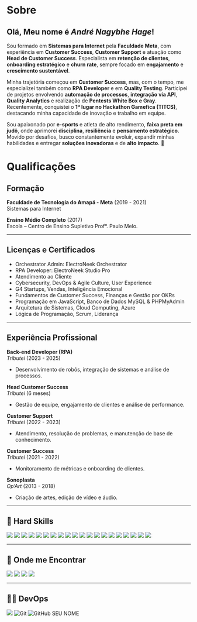# Sobre
## Olá, Meu nome é <strong> *André Nagybhe Hage*!</strong>
Sou formado em **Sistemas para Internet** pela **Faculdade Meta**, com experiência em **Customer Success**, **Customer Support** e atuação como **Head de Customer Success**. Especialista em **retenção de clientes**, **onboarding estratégico** e **churn rate**, sempre focado em **engajamento** e **crescimento sustentável**.

Minha trajetória começou em **Customer Success**, mas, com o tempo, me especializei também como **RPA Developer** e em **Quality Testing**. Participei de projetos envolvendo **automação de processos**, **integração via API**, **Quality Analytics** e realização de **Pentests White Box e Gray**. Recentemente, conquistei o **1º lugar no Hackathon Gamefica (TITCS)**, destacando minha capacidade de inovação e trabalho em equipe.

Sou apaixonado por **e-sports** e atleta de alto rendimento, **faixa preta em judô**, onde aprimorei **disciplina**, **resiliência** e **pensamento estratégico**. Movido por desafios, busco constantemente evoluir, expandir minhas habilidades e entregar **soluções inovadoras** e de **alto impacto**. 🚀

# Qualificações
## Formação
**Faculdade de Tecnologia do Amapá - Meta** (2019 - 2021)  
Sistemas para Internet

**Ensino Médio Completo** (2017)  
Escola – Centro de Ensino Supletivo Prof°. Paulo Melo.

---

## Licenças e Certificados
- Orchestrator Admin: ElectroNeek Orchestrator
- RPA Developer: ElectroNeek Studio Pro
- Atendimento ao Cliente
- Cybersecurity, DevOps & Agile Culture, User Experience
- G4 Startups, Vendas, Inteligência Emocional
- Fundamentos de Customer Success, Finanças e Gestão por OKRs
- Programação em JavaScript, Banco de Dados MySQL & PHPMyAdmin
- Arquitetura de Sistemas, Cloud Computing, Azure
- Lógica de Programação, Scrum, Liderança

---

## Experiência Profissional

**Back-end Developer (RPA)**  
*Tributei* (2023 - 2025)  
- Desenvolvimento de robôs, integração de sistemas e análise de processos.

**Head Customer Success**  
*Tributei* (6 meses)  
- Gestão de equipe, engajamento de clientes e análise de performance.

**Customer Support**  
*Tributei* (2022 - 2023)  
- Atendimento, resolução de problemas, e manutenção de base de conhecimento.

**Customer Success**  
*Tributei* (2021 - 2022)  
- Monitoramento de métricas e onboarding de clientes.

**Sonoplasta**  
*Op’Art* (2013 - 2018)  
- Criação de artes, edição de vídeo e áudio.

----

## 🚀 Hard Skills

<img src="https://img.shields.io/badge/HTML5-100%25-E34F26?style=for-the-badge&logo=html5&logoColor=white" />  <img src="https://img.shields.io/badge/CSS3-100%25-239120?style=for-the-badge&logo=css3&logoColor=white" />  <img src="https://img.shields.io/badge/Framework%20Bootstrap-100%25-563D7C?style=for-the-badge&logo=bootstrap&logoColor=white" />  <img src="https://img.shields.io/badge/GitHub%20%7C%20GitLab-90%25-F05032?style=for-the-badge&logo=git&logoColor=white" />  <img src="https://img.shields.io/badge/RPA%20(Robotic%20Process%20Automation)-80%25-F5A623?style=for-the-badge" />  <img src="https://img.shields.io/badge/JavaScript-70%25-F7DF1E?style=for-the-badge&logo=javascript&logoColor=black" />  <img src="https://img.shields.io/badge/React%20Native-60%25-20232A?style=for-the-badge&logo=react&logoColor=61DAFB" />  <img src="https://img.shields.io/badge/Gerenciamento%20de%20Projetos-60%25-007ACC?style=for-the-badge" />  <img src="https://img.shields.io/badge/Plataformas%20de%20Suporte%20e%20CRMs-90%25-007ACC?style=for-the-badge" />  <img src="https://img.shields.io/badge/Sistemas%20de%20Tickets-90%25-007ACC?style=for-the-badge" />  <img src="https://img.shields.io/badge/Adobe%20Photoshop-100%25-31A8FF?style=for-the-badge&logo=Adobe%20Photoshop&logoColor=black" />  <img src="https://img.shields.io/badge/Adobe%20Illustrator-100%25-FF9A00?style=for-the-badge&logo=adobe%20illustrator&logoColor=white" />  <img src="https://img.shields.io/badge/Figma-100%25-F24E1E?style=for-the-badge&logo=figma&logoColor=white" />  <img src="https://img.shields.io/badge/Metodologias%20Ágeis-100%25-563D7C?style=for-the-badge" />  <img src="https://img.shields.io/badge/Node.js-70%25-339933?style=for-the-badge&logo=node.js&logoColor=white" />  <img src="https://img.shields.io/badge/PHP-60%25-777BB4?style=for-the-badge&logo=php&logoColor=white" />  <img src="https://img.shields.io/badge/Banco%20de%20Dados-60%25-00000F?style=for-the-badge&logo=mysql&logoColor=white" />  <img src="https://img.shields.io/badge/Suporte%20por%20Canal%20Específico-90%25-007ACC?style=for-the-badge" />  <img src="https://img.shields.io/badge/Resolução%20de%20Problemas%20Técnicos-100%25-F5A623?style=for-the-badge" />  <img src="https://img.shields.io/badge/Análise%20de%20Dados%20e%20Relatórios-100%25-007ACC?style=for-the-badge" />

----

## 💬 Onde me Encontrar
  <a href="mailto:ins4nityhz@gmail.com?subject=&body=Bom Dia..."><img src="https://img.shields.io/badge/e‑mail-D14836.svg?style=for-the-badge&logo=GMail&logoColor=white"/></a>
  <a href="https://www.instagram.com/nagybhe_/"><img src="https://img.shields.io/badge/instagram-E4405F.svg?style=for-the-badge&logo=instagram&logoColor=white"/></a>
  <a href="https://www.linkedin.com/in/andr%C3%A9-nagybhe-153b171b2/"><img src="https://img.shields.io/badge/linkedin-0077B5.svg?style=for-the-badge&logo=linkedin&logoColor=white"/></a>
  <a href="https://t.me/NagybheHage"><img src="https://img.shields.io/badge/Telegram-2CA5E0?style=for-the-badge&logo=telegram&logoColor=white" /><a/>

----
##  👨‍💻 DevOps
  
<img src="https://img.shields.io/badge/GitLab-330F63?style=for-the-badge&logo=gitlab&logoColor=white" /> ![Git](https://img.shields.io/badge/-Git-333333?style=flat&logo=git) ![GitHub SEU NOME]( https://img.shields.io/github/followers/nagybhe?label=follow&style=social) 
